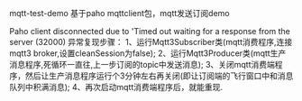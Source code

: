 mqtt-test-demo
基于paho mqttclient包，mqtt发送订阅demo

Paho client disconnected due to 'Timed out waiting for a response from the server (32000)
异常复现步骤：
1、运行Mqtt3Subscriber类(mqtt消费程序,连接mqtt3 broker,设置cleanSession为false);
2、运行Mqtt3Producer类(mqtt生产消息程序,死循环一直往,上一步订阅的topic中发送消息);
3、关闭mqtt消费端程序，然后让生产消息程序运行个3分钟左右再关闭(即让订阅端的飞行窗口中和消息队列中积满消息);
4、再次启动mqtt消费端程序后，就能重现.
